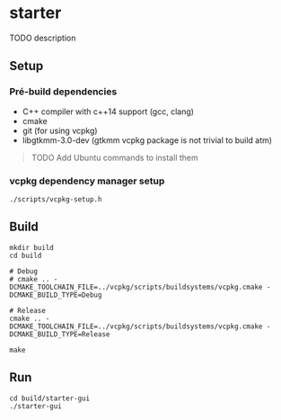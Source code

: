 # starter

TODO description

## Setup

### Pré-build dependencies

- C++ compiler with c++14 support (gcc, clang)
- cmake
- git (for using vcpkg)
- libgtkmm-3.0-dev (gtkmm vcpkg package is not trivial to build atm)

> TODO Add Ubuntu commands to install them

### vcpkg dependency manager setup

```
./scripts/vcpkg-setup.h
```

## Build

```
mkdir build
cd build

# Debug
# cmake .. -DCMAKE_TOOLCHAIN_FILE=../vcpkg/scripts/buildsystems/vcpkg.cmake -DCMAKE_BUILD_TYPE=Debug

# Release
cmake .. -DCMAKE_TOOLCHAIN_FILE=../vcpkg/scripts/buildsystems/vcpkg.cmake -DCMAKE_BUILD_TYPE=Release

make
```

## Run

```
cd build/starter-gui
./starter-gui
```
